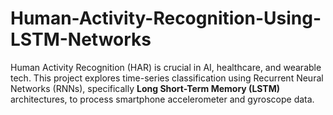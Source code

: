 # Human-Activity-Recognition-Using-LSTM-Networks
Human Activity Recognition (HAR) is crucial in AI, healthcare, and wearable tech. This project explores time-series classification using Recurrent Neural Networks (RNNs), specifically **Long Short-Term Memory (LSTM)** architectures, to process smartphone accelerometer and gyroscope data.
